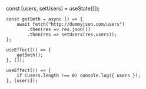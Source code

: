 const [users, setUsers] = useState([]);

    const getSmth = async () => {
        await fetch("http://dummyjson.com/users")
            .then(res => res.json())
            .then(res => setUsers(res.users));
    };

    useEffect(() => {
        getSmth();
    }, []);

    useEffect(() => {
        if (users.length !== 0) console.log({ users });
    }, [users]);
